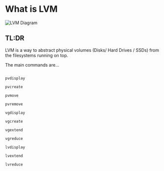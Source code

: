# What is LVM


![LVM Diagram](img/lvmdiagram.jpg)

## TL:DR

LVM is a way to abstract physical volumes (Disks/ Hard Drives / SSDs) from the filesystems running on top. 

The main commands are...

````

pvdisplay

pvcreate

pvmove

pvremove

vgdisplay

vgcreate

vgextend

vgreduce

lvdisplay

lvextend

lvreduce

````